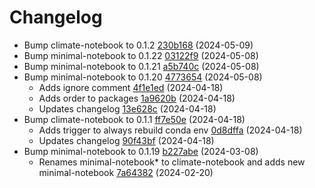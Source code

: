 # Changelog
- Bump climate-notebook to 0.1.2 [230b168](https://github.com/esgf-nimbus/nimbus/commit/230b168) (2024-05-09)
- Bump minimal-notebook to 0.1.22 [03122f9](https://github.com/esgf-nimbus/nimbus/commit/03122f9) (2024-05-08)
- Bump minimal-notebook to 0.1.21 [a5b740c](https://github.com/esgf-nimbus/nimbus/commit/a5b740c) (2024-05-08)
- Bump minimal-notebook to 0.1.20 [4773654](https://github.com/esgf-nimbus/nimbus/commit/4773654) (2024-05-08)
  - Adds ignore comment [4f1e1ed](https://github.com/esgf-nimbus/nimbus/commit/4f1e1ed) (2024-04-18)
  - Adds order to packages [1a9620b](https://github.com/esgf-nimbus/nimbus/commit/1a9620b) (2024-04-18)
  - Updates changelog [13e628c](https://github.com/esgf-nimbus/nimbus/commit/13e628c) (2024-04-18)
- Bump climate-notebook to 0.1.1 [ff7e50e](https://github.com/esgf-nimbus/nimbus/commit/ff7e50e) (2024-04-18)
  - Adds trigger to always rebuild conda env [0d8dffa](https://github.com/esgf-nimbus/nimbus/commit/0d8dffa) (2024-04-18)
  - Updates changelog [90f43bf](https://github.com/esgf-nimbus/nimbus/commit/90f43bf) (2024-04-18)
- Bump minimal-notebook to 0.1.19 [b227abe](https://github.com/esgf-nimbus/nimbus/commit/b227abe) (2024-03-08)
  - Renames minimal-notebook* to climate-notebook and adds new minimal-notebook [7a64382](https://github.com/esgf-nimbus/nimbus/commit/7a64382) (2024-02-20)

